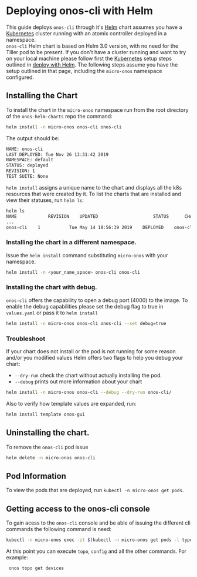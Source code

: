 <!--
SPDX-FileCopyrightText: 2019-present Open Networking Foundation <info@opennetworking.org>

SPDX-License-Identifier: Apache-2.0
-->

# Deploying onos-cli with Helm

This guide deploys `onos-cli` through it's [Helm] chart assumes you have a [Kubernetes] cluster running 
with an atomix controller deployed in a namespace.  
`onos-cli` Helm chart is based on Helm 3.0 version, with no need for the Tiller pod to be present. 
If you don't have a cluster running and want to try on your local machine please follow first 
the [Kubernetes] setup steps outlined in [deploy with Helm](https://docs.onosproject.org/developers/deploy_with_helm/).
The following steps assume you have the setup outlined in that page, including the `micro-onos` namespace configured. 
## Installing the Chart

To install the chart in the `micro-onos` namespace run from the root directory of the `onos-helm-charts` repo the command:
```bash
helm install -n micro-onos onos-cli onos-cli
```
The output should be:
```bash
NAME: onos-cli
LAST DEPLOYED: Tue Nov 26 13:31:42 2019
NAMESPACE: default
STATUS: deployed
REVISION: 1
TEST SUITE: None
```

`helm install` assigns a unique name to the chart and displays all the k8s resources that were
created by it. To list the charts that are installed and view their statuses, run `helm ls`:

```bash
helm ls
NAME          	REVISION	UPDATED                 	STATUS  	CHART                    	APP VERSION	NAMESPACE
...
onos-cli	1       	Tue May 14 18:56:39 2019	DEPLOYED	onos-cli-0.0.1	        0.0.1      	default
```

### Installing the chart in a different namespace.

Issue the `helm install` command substituting `micro-onos` with your namespace.
```bash
helm install -n <your_name_space> onos-cli onos-cli
```
### Installing the chart with debug. 
`onos-cli` offers the capability to open a debug port (4000) to the image.
To enable the debug capabilities please set the debug flag to true in `values.yaml` or pass it to `helm install`
```bash
helm install -n micro-onos onos-cli onos-cli --set debug=true
```
### Troubleshoot

If your chart does not install or the pod is not running for some reason and/or you modified values Helm offers two flags to help you
debug your chart:

* `--dry-run` check the chart without actually installing the pod. 
* `--debug` prints out more information about your chart

```bash
helm install -n micro-onos onos-cli --debug --dry-run onos-cli/
```
Also to verify how template values are expanded, run:
```bash
helm install template onos-gui
```

## Uninstalling the chart.

To remove the `onos-cli` pod issue
```bash
helm delete -n micro-onos onos-cli
```
## Pod Information

To view the pods that are deployed, run `kubectl -n micro-onos get pods`.

## Getting access to the onos-cli console

To gain acess to the `onos-cli` console and be able of issuing the different cli commands the following command is need:
```bash
kubectl -n micro-onos exec -it $(kubectl -n micro-onos get pods -l type=cli -o name) -- /bin/sh
```

At this point you can execute `topo`, `config` and all the other commands. For example:
```bash
 onos topo get devices
```

[Helm]: https://helm.sh/
[Kubernetes]: https://kubernetes.io/

